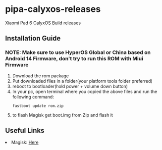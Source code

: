 # pipa-calyxos-releases
Xiaomi Pad 6 CalyxOS Build releases

<h2>Installation Guide</h1>
<div>
<h3>NOTE: Make sure to use HyperOS Global or China based on Android 14 Firmware, don't try to run this ROM with Miui Firmware</h2>
  <ol>
    <li>Download the rom package</li>
    <li>Put downloaded files in a folder(your platform tools folder preferred)</li>
    <li>reboot to bootloader(hold power + volume down button)</li>
    <li>In your pc, open terminal where you copied the above files and run the following command:</li>

    fastboot update rom.zip

<li>to flash Magisk get boot.img from Zip and flash it</li>
</div>

<h2>Useful Links</h1>
<li>Magisk:  <a href="https://github.com/topjohnwu/magisk/releases">Here</a></li>

<div>
</div>
<br>
